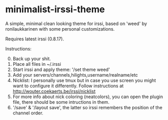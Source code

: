 # minimalist-irssi-theme
A simple, minimal clean looking theme for irssi, based on 'weed' by ronilaukkarinen with some personal customizations.

Requires latest irssi (0.8.17).

Instructions:

0. Back up your shit.
1. Place all files in ~/.irssi
2. Start irssi and apply theme: '/set theme weed'
3. Add your servers/channels,hilights,username/realname/etc
4. Nicklist: I personally use tmux but in case you use screen you might want to
   configure it differently. Follow instructions at
   http://wouter.coekaerts.be/irssi/nicklist
5. For more info about nick coloring (neatcolors), you can open the plugin
   file, there should be some intructions in them.
6. '/save' & '/layout save', the latter so irssi remembers the position of the
   channel order.
